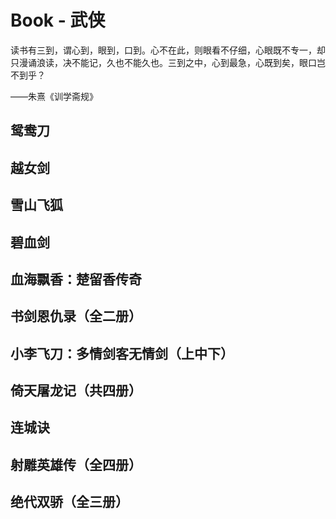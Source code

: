 # Book - 武侠

读书有三到，谓心到，眼到，口到。心不在此，则眼看不仔细，心眼既不专一，却只漫诵浪读，决不能记，久也不能久也。三到之中，心到最急，心既到矣，眼口岂不到乎？

——朱熹《训学斋规》

## 鸳鸯刀
## 越女剑
## 雪山飞狐
## 碧血剑
## 血海飘香：楚留香传奇
## 书剑恩仇录（全二册）
## 小李飞刀：多情剑客无情剑（上中下）
## 倚天屠龙记（共四册）
## 连城诀
## 射雕英雄传（全四册）
## 绝代双骄（全三册）